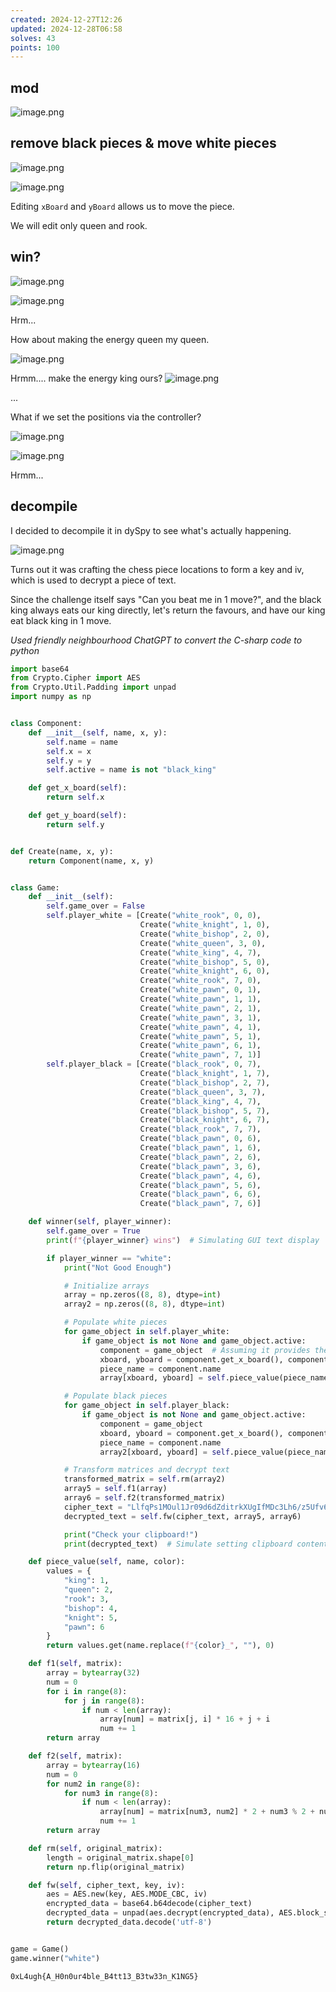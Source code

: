 ```yaml
---
created: 2024-12-27T12:26
updated: 2024-12-28T06:58
solves: 43
points: 100
---
```


## mod
![image.png](https://res.cloudinary.com/kumonochisanaka/image/upload/v1735320415/2024/12/0b089ef7463ae954d67c5361ac6b9b78.png)

## remove black pieces & move white pieces

![image.png](https://res.cloudinary.com/kumonochisanaka/image/upload/v1735320645/2024/12/57ee7c9ebf6f4cd63802d28dbbd8e686.png)

![image.png](https://res.cloudinary.com/kumonochisanaka/image/upload/v1735320515/2024/12/8ec2e70a5c12e06f6fa690f06d89ca57.png)

Editing `xBoard` and `yBoard` allows us to move the piece.

We will edit only queen and rook.

## win?

![image.png](https://res.cloudinary.com/kumonochisanaka/image/upload/v1735320777/2024/12/b28bcafcf631618aa6f875fb89f0672c.png)

![image.png](https://res.cloudinary.com/kumonochisanaka/image/upload/v1735320889/2024/12/62d8329f32bc45ca4eaa13208b13852e.png)

Hrm...

How about making the energy queen my queen.

![image.png](https://res.cloudinary.com/kumonochisanaka/image/upload/v1735321954/2024/12/3e602652bb679dcb506750efd90f4ad4.png)

Hrmm.... make the energy king ours?
![image.png](https://res.cloudinary.com/kumonochisanaka/image/upload/v1735322060/2024/12/e4f46f40f5152f67d59c6b38ef632ee1.png)

...

What if we set the positions via the controller?

![image.png](https://res.cloudinary.com/kumonochisanaka/image/upload/v1735322278/2024/12/9615628e0c548edecf06acb374496358.png)

![image.png](https://res.cloudinary.com/kumonochisanaka/image/upload/v1735322349/2024/12/e1444581797e4b7295f8220d9c7f3967.png)

Hrmm...

## decompile

I decided to decompile it in dySpy to see what's actually happening.

![image.png](https://res.cloudinary.com/kumonochisanaka/image/upload/v1735326595/2024/12/e3b1d4e3545383e10b5efe174c916ab9.png)

Turns out it was crafting the chess piece locations to form a key and iv, which is used to decrypt a piece of text.

Since the challenge itself says "Can you beat me in 1 move?", and the black king always eats our king directly, let's return the favours, and have our king eat black king in 1 move.

*Used friendly neighbourhood ChatGPT to convert the C-sharp code to python*

```python
import base64
from Crypto.Cipher import AES
from Crypto.Util.Padding import unpad
import numpy as np


class Component:
    def __init__(self, name, x, y):
        self.name = name
        self.x = x
        self.y = y
        self.active = name is not "black_king"

    def get_x_board(self):
        return self.x

    def get_y_board(self):
        return self.y


def Create(name, x, y):
    return Component(name, x, y)


class Game:
    def __init__(self):
        self.game_over = False
        self.player_white = [Create("white_rook", 0, 0),
                             Create("white_knight", 1, 0),
                             Create("white_bishop", 2, 0),
                             Create("white_queen", 3, 0),
                             Create("white_king", 4, 7),
                             Create("white_bishop", 5, 0),
                             Create("white_knight", 6, 0),
                             Create("white_rook", 7, 0),
                             Create("white_pawn", 0, 1),
                             Create("white_pawn", 1, 1),
                             Create("white_pawn", 2, 1),
                             Create("white_pawn", 3, 1),
                             Create("white_pawn", 4, 1),
                             Create("white_pawn", 5, 1),
                             Create("white_pawn", 6, 1),
                             Create("white_pawn", 7, 1)]
        self.player_black = [Create("black_rook", 0, 7),
                             Create("black_knight", 1, 7),
                             Create("black_bishop", 2, 7),
                             Create("black_queen", 3, 7),
                             Create("black_king", 4, 7),
                             Create("black_bishop", 5, 7),
                             Create("black_knight", 6, 7),
                             Create("black_rook", 7, 7),
                             Create("black_pawn", 0, 6),
                             Create("black_pawn", 1, 6),
                             Create("black_pawn", 2, 6),
                             Create("black_pawn", 3, 6),
                             Create("black_pawn", 4, 6),
                             Create("black_pawn", 5, 6),
                             Create("black_pawn", 6, 6),
                             Create("black_pawn", 7, 6)]

    def winner(self, player_winner):
        self.game_over = True
        print(f"{player_winner} wins")  # Simulating GUI text display

        if player_winner == "white":
            print("Not Good Enough")

            # Initialize arrays
            array = np.zeros((8, 8), dtype=int)
            array2 = np.zeros((8, 8), dtype=int)

            # Populate white pieces
            for game_object in self.player_white:
                if game_object is not None and game_object.active:
                    component = game_object  # Assuming it provides the required attributes
                    xboard, yboard = component.get_x_board(), component.get_y_board()
                    piece_name = component.name
                    array[xboard, yboard] = self.piece_value(piece_name, "white")

            # Populate black pieces
            for game_object in self.player_black:
                if game_object is not None and game_object.active:
                    component = game_object
                    xboard, yboard = component.get_x_board(), component.get_y_board()
                    piece_name = component.name
                    array2[xboard, yboard] = self.piece_value(piece_name, "black")

            # Transform matrices and decrypt text
            transformed_matrix = self.rm(array2)
            array5 = self.f1(array)
            array6 = self.f2(transformed_matrix)
            cipher_text = "LlfqPs1MOul1Jr09d6dZditrkXUgIfMDc3Lh6/z5Ufv6E2G8ARHNvE7xQ9jrGBRg"
            decrypted_text = self.fw(cipher_text, array5, array6)

            print("Check your clipboard!")
            print(decrypted_text)  # Simulate setting clipboard content

    def piece_value(self, name, color):
        values = {
            "king": 1,
            "queen": 2,
            "rook": 3,
            "bishop": 4,
            "knight": 5,
            "pawn": 6
        }
        return values.get(name.replace(f"{color}_", ""), 0)

    def f1(self, matrix):
        array = bytearray(32)
        num = 0
        for i in range(8):
            for j in range(8):
                if num < len(array):
                    array[num] = matrix[j, i] * 16 + j + i
                    num += 1
        return array

    def f2(self, matrix):
        array = bytearray(16)
        num = 0
        for num2 in range(8):
            for num3 in range(8):
                if num < len(array):
                    array[num] = matrix[num3, num2] * 2 + num3 % 2 + num2 % 2
                    num += 1
        return array

    def rm(self, original_matrix):
        length = original_matrix.shape[0]
        return np.flip(original_matrix)

    def fw(self, cipher_text, key, iv):
        aes = AES.new(key, AES.MODE_CBC, iv)
        encrypted_data = base64.b64decode(cipher_text)
        decrypted_data = unpad(aes.decrypt(encrypted_data), AES.block_size)
        return decrypted_data.decode('utf-8')


game = Game()
game.winner("white")
```

```flag
0xL4ugh{A_H0n0ur4ble_B4tt13_B3tw33n_K1NG5}
```
